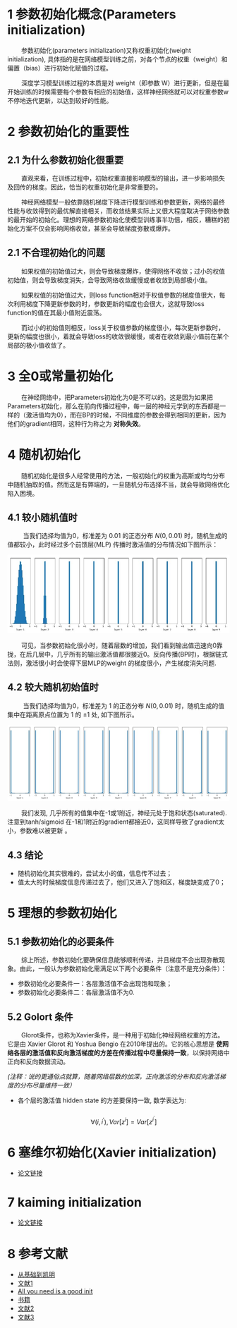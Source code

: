 # 1 参数初始化概念(Parameters initialization)
&nbsp;&nbsp;&nbsp;&nbsp;&nbsp;&nbsp;&nbsp;&nbsp;参数初始化(parameters initialization)又称权重初始化(weight initialization), 具体指的是在网络模型训练之前，对各个节点的权重（weight）和偏置（bias）进行初始化赋值的过程。<br>

&nbsp;&nbsp;&nbsp;&nbsp;&nbsp;&nbsp;&nbsp;&nbsp;深度学习模型训练过程的本质是对 weight（即参数 W）进行更新，但是在最开始训练的时候需要每个参数有相应的初始值，这样神经网络就可以对权重参数w不停地迭代更新，以达到较好的性能。<br>

# 2 参数初始化的重要性
## 2.1 为什么参数初始化很重要
&nbsp;&nbsp;&nbsp;&nbsp;&nbsp;&nbsp;&nbsp;&nbsp;直观来看，在训练过程中，初始权重直接影响模型的输出，进一步影响损失及回传的梯度。因此，恰当的权重初始化是非常重要的。<br>

&nbsp;&nbsp;&nbsp;&nbsp;&nbsp;&nbsp;&nbsp;&nbsp;神经网络模型一般依靠随机梯度下降进行模型训练和参数更新，网络的最终性能与收敛得到的最优解直接相关，而收敛结果实际上又很大程度取决于网络参数的最开始的初始化。理想的网络参数初始化使模型训练事半功倍，相反，糟糕的初始化方案不仅会影响网络收敛，甚至会导致梯度弥散或爆炸。<br>

## 2.1 不合理初始化的问题
&nbsp;&nbsp;&nbsp;&nbsp;&nbsp;&nbsp;&nbsp;&nbsp;如果权值的初始值过大，则会导致梯度爆炸，使得网络不收敛；过小的权值初始值，则会导致梯度消失，会导致网络收敛缓慢或者收敛到局部极小值。<br>

&nbsp;&nbsp;&nbsp;&nbsp;&nbsp;&nbsp;&nbsp;&nbsp;如果权值的初始值过大，则loss function相对于权值参数的梯度值很大，每次利用梯度下降更新参数的时，参数更新的幅度也会很大，这就导致loss function的值在其最小值附近震荡。<br>

&nbsp;&nbsp;&nbsp;&nbsp;&nbsp;&nbsp;&nbsp;&nbsp;而过小的初始值则相反，loss关于权值参数的梯度很小，每次更新参数时，更新的幅度也很小，着就会导致loss的收敛很缓慢，或者在收敛到最小值前在某个局部的极小值收敛了。<br>

# 3 全0或常量初始化
&nbsp;&nbsp;&nbsp;&nbsp;&nbsp;&nbsp;&nbsp;&nbsp;在神经网络中，把Parameters初始化为0是不可以的。这是因为如果把Parameters初始化，那么在前向传播过程中，每一层的神经元学到的东西都是一样的（激活值均为0），而在BP的时候，不同维度的参数会得到相同的更新，因为他们的gradient相同，这种行为称之为 **对称失效**。 <br>

# 4 随机初始化
&nbsp;&nbsp;&nbsp;&nbsp;&nbsp;&nbsp;&nbsp;&nbsp;随机初始化是很多人经常使用的方法，一般初始化的权重为高斯或均匀分布中随机抽取的值。然而这是有弊端的，一旦随机分布选择不当，就会导致网络优化陷入困境。<br>

## 4.1 较小随机值时
&nbsp;&nbsp;&nbsp;&nbsp;&nbsp;&nbsp;&nbsp;&nbsp; 当我们选择均值为0，标准差为 0.01 的正态分布 $N(0, 0.01)$ 时，随机生成的值都较小，此时经过多个前馈层(MLP) 传播时激活值的分布情况如下图所示：<br>

![figure1](images/weight-init-figure1.jpg)

&nbsp;&nbsp;&nbsp;&nbsp;&nbsp;&nbsp;&nbsp;&nbsp;可见，当参数初始化很小时，随着层数的增加，我们看到输出值迅速向0靠拢，在后几层中，几乎所有的输出激活值都很接近0。反向传播(BP时)，根据链式法则，激活很小时会使得下层MLP的weight 的梯度很小，产生梯度消失问题. <br>

## 4.2 较大随机初始值时
&nbsp;&nbsp;&nbsp;&nbsp;&nbsp;&nbsp;&nbsp;&nbsp; 当我们选择均值为0，标准差为 1 的正态分布 $N(0, 0.01)$ 时，随机生成的值集中在距离原点位置为 1 的 ±1 处, 如下图所示。<br>

![figure1](images/weight-init-figure2.jpg)

&nbsp;&nbsp;&nbsp;&nbsp;&nbsp;&nbsp;&nbsp;&nbsp;我们发现, 几乎所有的值集中在-1或1附近，神经元处于饱和状态(saturated). 注意到tanh/sigmoid 在-1和1附近的gradient都接近0，这同样导致了gradient太小，参数难以被更新 。<br>

## 4.3 结论 
- 随机初始化其实很难的，尝试太小的值，信息传不过去；
- 值太大的时候梯度信息传递过去了，他们又进入了饱和区，梯度缺变成了0；

# 5 理想的参数初始化
## 5.1 参数初始化的必要条件
&nbsp;&nbsp;&nbsp;&nbsp;&nbsp;&nbsp;&nbsp;&nbsp;综上所述，参数初始化要确保信息能够顺利传递，并且梯度不会出现弥散现象。由此，一般认为参数初始化需满足以下两个必要条件（注意不是充分条件）：<br>
- 参数初始化必要条件一：各层激活值不会出现饱和现象；
- 参数初始化必要条件二：各层激活值不为0.

## 5.2 Golort 条件
&nbsp;&nbsp;&nbsp;&nbsp;&nbsp;&nbsp;&nbsp;&nbsp;Glorot条件，也称为Xavier条件，是一种用于初始化神经网络权重的方法。它是由 Xavier Glorot 和 Yoshua Bengio 在2010年提出的。它的核心思想是 **使网络各层的激活值和反向激活梯度的方差在传播过程中尽量保持一致**，以保持网络中正向和反向数据流动。<br>

*(注释：说的更通俗点就算，随着网络层数的加深，正向激活的分布和反向激活梯度的分布尽量维持一致）* <br>

- 各个层的激活值 hidden state 的方差要保持一致, 数学表达为:<br>  
$$\forall(i, i^{\prime}), Var[z^{i}]=Var[z^{i^{\prime}}]$$



# 6 塞维尔初始化(Xavier initialization)
- [论文链接](https://proceedings.mlr.press/v9/glorot10a/glorot10a.pdf)

# 7 kaiming initialization

- [论文链接](https://arxiv.org/pdf/1502.01852)
# 8 参考文献
- [从基础到凯明](https://towardsdatascience.com/weight-initialization-in-neural-networks-a-journey-from-the-basics-to-kaiming-954fb9b47c79)
- [文献1](https://arxiv.org/pdf/1502.01852.pdf)
- [All you need is a good init](https://arxiv.org/abs/1511.06422)
- [书籍](https://zh-v2.d2l.ai/chapter_multilayer-perceptrons/numerical-stability-and-init.html)
- [文献2](https://cloud.tencent.com/developer/article/1535198)
- [文献3](https://cloud.tencent.com/developer/column/5139)
